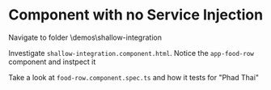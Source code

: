 # Component with no Service Injection

Navigate to folder \demos\shallow-integration

Investigate `shallow-integration.component.html`. Notice the `app-food-row` component and instpect it

Take a look at `food-row.component.spec.ts` and how it tests for "Phad Thai"
